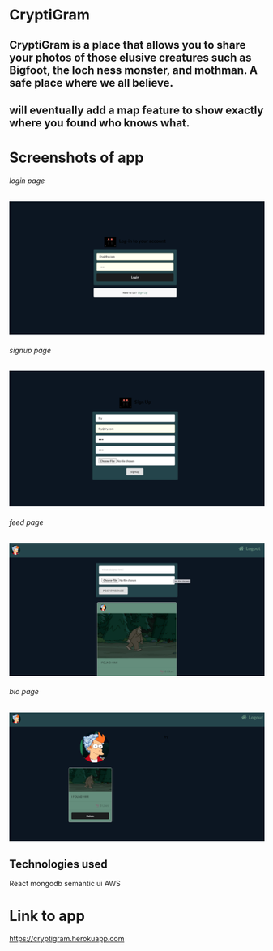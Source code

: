 # CryptiGram

## CryptiGram is a place that allows you to share your photos of those elusive creatures such as Bigfoot, the loch ness monster, and mothman. A safe place where we all believe. 

## will eventually add a map feature to show exactly where you found who knows what.

# Screenshots of app

###### login page
![](public/assets/login.png)
###### signup page
![](public/assets/signup.png)
###### feed page
![](public/assets/feed.png)
###### bio page
![](public/assets/bio.png)

## Technologies used
React
mongodb
semantic ui
AWS


# Link to app

https://cryptigram.herokuapp.com